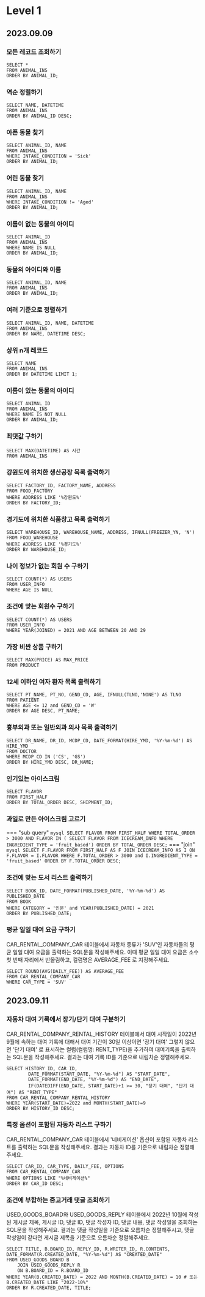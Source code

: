 # Level 1

## 2023.09.09

### 모든 레코드 조회하기
``` mysql
SELECT *
FROM ANIMAL_INS
ORDER BY ANIMAL_ID;
```

### 역순 정렬하기
``` mysql
SELECT NAME, DATETIME
FROM ANIMAL_INS
ORDER BY ANIMAL_ID DESC;
```

### 아픈 동물 찾기
``` mysql
SELECT ANIMAL_ID, NAME
FROM ANIMAL_INS
WHERE INTAKE_CONDITION = 'Sick'
ORDER BY ANIMAL_ID;
```

### 어린 동물 찾기
``` mysql
SELECT ANIMAL_ID, NAME
FROM ANIMAL_INS 
WHERE INTAKE_CONDITION != 'Aged'
ORDER BY ANIMAL_ID;
```

### 이름이 없는 동물의 아이디
``` mysql
SELECT ANIMAL_ID
FROM ANIMAL_INS 
WHERE NAME IS NULL
ORDER BY ANIMAL_ID;
```

### 동물의 아이디와 이름
``` mysql
SELECT ANIMAL_ID, NAME
FROM ANIMAL_INS 
ORDER BY ANIMAL_ID;
```

### 여러 기준으로 정렬하기
``` mysql
SELECT ANIMAL_ID, NAME, DATETIME
FROM ANIMAL_INS 
ORDER BY NAME, DATETIME DESC;
```

### 상위 n개 레코드
``` mysql
SELECT NAME 
FROM ANIMAL_INS 
ORDER BY DATETIME LIMIT 1;
```

### 이름이 있는 동물의 아이디
``` mysql
SELECT ANIMAL_ID
FROM ANIMAL_INS 
WHERE NAME IS NOT NULL
ORDER BY ANIMAL_ID;
```

### 최댓값 구하기
``` mysql
SELECT MAX(DATETIME) AS 시간
FROM ANIMAL_INS
```

### 강원도에 위치한 생산공장 목록 출력하기
``` mysql
SELECT FACTORY_ID, FACTORY_NAME, ADDRESS
FROM FOOD_FACTORY 
WHERE ADDRESS LIKE '%강원도%'
ORDER BY FACTORY_ID;
```

### 경기도에 위치한 식품창고 목록 출력하기
``` mysql
SELECT WAREHOUSE_ID, WAREHOUSE_NAME, ADDRESS, IFNULL(FREEZER_YN, 'N')
FROM FOOD_WAREHOUSE  
WHERE ADDRESS LIKE '%경기도%'
ORDER BY WAREHOUSE_ID;
```

### 나이 정보가 없는 회원 수 구하기
``` mysql
SELECT COUNT(*) AS USERS
FROM USER_INFO
WHERE AGE IS NULL
```

### 조건에 맞는 회원수 구하기
``` mysql
SELECT COUNT(*) AS USERS
FROM USER_INFO 
WHERE YEAR(JOINED) = 2021 AND AGE BETWEEN 20 AND 29
```

### 가장 비싼 상품 구하기
``` mysql
SELECT MAX(PRICE) AS MAX_PRICE
FROM PRODUCT 
```

### 12세 이하인 여자 환자 목록 출력하기
``` mysql
SELECT PT_NAME, PT_NO, GEND_CD, AGE, IFNULL(TLNO,'NONE') AS TLNO
FROM PATIENT
WHERE AGE <= 12 and GEND_CD = 'W'
ORDER BY AGE DESC, PT_NAME;
```

### 흉부외과 또는 일반외과 의사 목록 출력하기
``` mysql
SELECT DR_NAME, DR_ID, MCDP_CD, DATE_FORMAT(HIRE_YMD, '%Y-%m-%d') AS HIRE_YMD
FROM DOCTOR
WHERE MCDP_CD IN ('CS', 'GS')
ORDER BY HIRE_YMD DESC, DR_NAME;
```

### 인기있는 아이스크림
``` mysql
SELECT FLAVOR
FROM FIRST_HALF
ORDER BY TOTAL_ORDER DESC, SHIPMENT_ID;
```

### 과일로 만든 아이스크림 고르기
=== "sub query"
    ``` mysql
    SELECT FLAVOR
    FROM FIRST_HALF
    WHERE TOTAL_ORDER > 3000 AND FLAVOR IN (
        SELECT FLAVOR
        FROM ICECREAM_INFO
        WHERE INGREDIENT_TYPE = 'fruit_based')
    ORDER BY TOTAL_ORDER DESC;
    ```
=== "join"
    ``` mysql
    SELECT F.FLAVOR
    FROM FIRST_HALF AS F
        JOIN ICECREAM_INFO AS I
        ON F.FLAVOR = I.FLAVOR
    WHERE F.TOTAL_ORDER > 3000 and I.INGREDIENT_TYPE = 'fruit_based'
    ORDER BY F.TOTAL_ORDER DESC;
    ```

### 조건에 맞는 도서 리스트 출력하기
``` mysql
SELECT BOOK_ID, DATE_FORMAT(PUBLISHED_DATE, '%Y-%m-%d') AS PUBLISHED_DATE
FROM BOOK 
WHERE CATEGORY = '인문' and YEAR(PUBLISHED_DATE) = 2021
ORDER BY PUBLISHED_DATE;
```

### 평균 일일 대여 요금 구하기
CAR_RENTAL_COMPANY_CAR 테이블에서 자동차 종류가 'SUV'인 자동차들의 평균 일일 대여 요금을 출력하는 SQL문을 작성해주세요. 이때 평균 일일 대여 요금은 소수 첫 번째 자리에서 반올림하고, 컬럼명은 AVERAGE_FEE 로 지정해주세요.
``` mysql
SELECT ROUND(AVG(DAILY_FEE)) AS AVERAGE_FEE
FROM CAR_RENTAL_COMPANY_CAR 
WHERE CAR_TYPE = 'SUV' 
```

## 2023.09.11

### 자동차 대여 기록에서 장기/단기 대여 구분하기
CAR_RENTAL_COMPANY_RENTAL_HISTORY 테이블에서 대여 시작일이 2022년 9월에 속하는 대여 기록에 대해서 대여 기간이 30일 이상이면 '장기 대여' 그렇지 않으면 '단기 대여' 로 표시하는 컬럼(컬럼명: RENT_TYPE)을 추가하여 대여기록을 출력하는 SQL문을 작성해주세요. 결과는 대여 기록 ID를 기준으로 내림차순 정렬해주세요.
``` mysql
SELECT HISTORY_ID, CAR_ID, 
        DATE_FORMAT(START_DATE, "%Y-%m-%d") AS "START_DATE", 
        DATE_FORMAT(END_DATE, "%Y-%m-%d") AS "END_DATE", 
        IF(DATEDIFF(END_DATE, START_DATE)+1 >= 30, "장기 대여", "단기 대여") AS "RENT_TYPE"
FROM CAR_RENTAL_COMPANY_RENTAL_HISTORY
WHERE YEAR(START_DATE)=2022 and MONTH(START_DATE)=9
ORDER BY HISTORY_ID DESC;
```

### 특정 옵션이 포함된 자동차 리스트 구하기
CAR_RENTAL_COMPANY_CAR 테이블에서 '네비게이션' 옵션이 포함된 자동차 리스트를 출력하는 SQL문을 작성해주세요. 결과는 자동차 ID를 기준으로 내림차순 정렬해주세요.
``` mysql
SELECT CAR_ID, CAR_TYPE, DAILY_FEE, OPTIONS
FROM CAR_RENTAL_COMPANY_CAR 
WHERE OPTIONS LIKE "%네비게이션%"
ORDER BY CAR_ID DESC;
```

### 조건에 부합하는 중고거래 댓글 조회하기
USED_GOODS_BOARD와 USED_GOODS_REPLY 테이블에서 2022년 10월에 작성된 게시글 제목, 게시글 ID, 댓글 ID, 댓글 작성자 ID, 댓글 내용, 댓글 작성일을 조회하는 SQL문을 작성해주세요. 결과는 댓글 작성일을 기준으로 오름차순 정렬해주시고, 댓글 작성일이 같다면 게시글 제목을 기준으로 오름차순 정렬해주세요.
``` mysql
SELECT TITLE, B.BOARD_ID, REPLY_ID, R.WRITER_ID, R.CONTENTS, DATE_FORMAT(R.CREATED_DATE, "%Y-%m-%d") AS "CREATED_DATE"
FROM USED_GOODS_BOARD B
    JOIN USED_GOODS_REPLY R
    ON B.BOARD_ID = R.BOARD_ID
WHERE YEAR(B.CREATED_DATE) = 2022 AND MONTH(B.CREATED_DATE) = 10 # 또는 B.CREATED_DATE LIKE "2022-10%"
ORDER BY R.CREATED_DATE, TITLE;
```